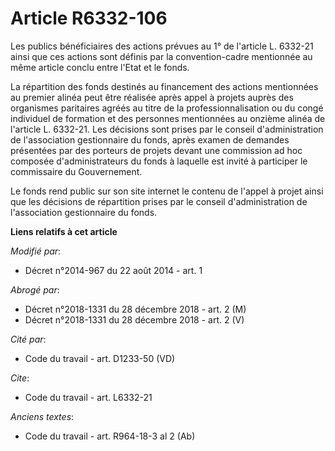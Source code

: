 # Article R6332-106

Les publics bénéficiaires des actions prévues au 1° de l'article L. 6332-21 ainsi que ces actions sont définis par la
convention-cadre mentionnée au même article conclu entre l'Etat et le fonds. 

La répartition des fonds destinés au financement des actions mentionnées au premier alinéa peut être réalisée après appel à
projets auprès des organismes paritaires agréés au titre de la professionnalisation ou du congé individuel de formation et
des personnes mentionnées au onzième alinéa de l'article L. 6332-21. Les décisions sont prises par le conseil
d'administration de l'association gestionnaire du fonds, après examen de demandes présentées par des porteurs de projets
devant une commission ad hoc composée d'administrateurs du fonds à laquelle est invité à participer le commissaire du
Gouvernement. 

Le fonds rend public sur son site internet le contenu de l'appel à projet ainsi que les décisions de répartition prises par
le conseil d'administration de l'association gestionnaire du fonds.

**Liens relatifs à cet article**

_Modifié par_:

  - Décret n°2014-967 du 22 août 2014 - art. 1

_Abrogé par_:

  - Décret n°2018-1331 du 28 décembre 2018 - art. 2 (M)
  - Décret n°2018-1331 du 28 décembre 2018 - art. 2 (V)

_Cité par_:

  - Code du travail - art. D1233-50 (VD)

_Cite_:

  - Code du travail - art. L6332-21

_Anciens textes_:

  - Code du travail - art. R964-18-3 al 2 (Ab)
